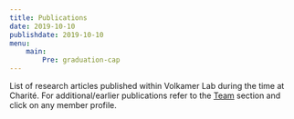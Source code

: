 ```yaml
---
title: Publications
date: 2019-10-10
publishdate: 2019-10-10
menu:
    main:
        Pre: graduation-cap
---
```


List of research articles published within Volkamer Lab during the time at Charité. For additional/earlier publications refer to the [Team](/team) section and click on any member profile.